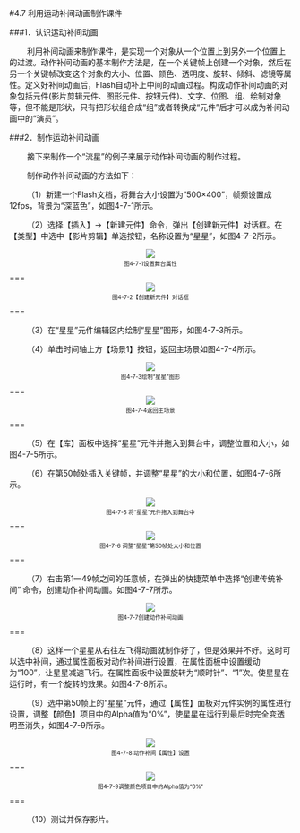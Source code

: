 #4.7 利用运动补间动画制作课件

###1．认识运动补间动画

&nbsp;&nbsp;&nbsp;&nbsp;&nbsp;&nbsp;&nbsp;&nbsp;利用补间动画来制作课件，是实现一个对象从一个位置上到另外一个位置上的过渡。动作补间动画的基本制作方法是，在一个关键帧上创建一个对象，然后在另一个关键帧改变这个对象的大小、位置、颜色、透明度、旋转、倾斜、滤镜等属性。定义好补间动画后，Flash自动补上中间的动画过程。构成动作补间动画的对象包括元件(影片剪辑元件、图形元件、按钮元件)、文字、位图、组、绘制对象等，但不能是形状，只有把形状组合成“组”或者转换成“元件”后才可以成为补间动画中的“演员”。

###2．制作运动补间动画

&nbsp;&nbsp;&nbsp;&nbsp;&nbsp;&nbsp;&nbsp;&nbsp;接下来制作一个“流星”的例子来展示动作补间动画的制作过程。

&nbsp;&nbsp;&nbsp;&nbsp;&nbsp;&nbsp;&nbsp;&nbsp;制作动作补间动画的方法如下：

&nbsp;&nbsp;&nbsp;&nbsp;&nbsp;&nbsp;&nbsp;&nbsp;（1）新建一个Flash文档，将舞台大小设置为“500×400”，帧频设置成12fps，背景为“深蓝色”，如图4-7-1所示。

&nbsp;&nbsp;&nbsp;&nbsp;&nbsp;&nbsp;&nbsp;&nbsp;（2）选择【插入】→【新建元件】命令，弹出【创建新元件】对话框。在【类型】中选中【影片剪辑】单选按钮，名称设置为“星星”，如图4-7-2所示。

<div align="center"><img src="/assets/4-7-1.png"><p style="text-align:center; font-size:10px; margin-top:2px">图4-7-1设置舞台属性</p></div>
===

<div align="center"><img src="/assets/4-7-2.png"><p style="text-align:center; font-size:10px; margin-top:2px">图4-7-2【创建新元件】对话框</p></div>
===

&nbsp;&nbsp;&nbsp;&nbsp;&nbsp;&nbsp;&nbsp;&nbsp;（3）在“星星”元件编辑区内绘制“星星”图形，如图4-7-3所示。

&nbsp;&nbsp;&nbsp;&nbsp;&nbsp;&nbsp;&nbsp;&nbsp;（4）单击时间轴上方【场景1】按钮，返回主场景如图4-7-4所示。

<div align="center"><img src="/assets/4-7-3.png"><p style="text-align:center; font-size:10px; margin-top:2px">图4-7-3绘制“星星”图形</p></div>
===

<div align="center"><img src="/assets/4-7-4.png"><p style="text-align:center; font-size:10px; margin-top:2px"> 图4-7-4返回主场景</p></div>
===

&nbsp;&nbsp;&nbsp;&nbsp;&nbsp;&nbsp;&nbsp;&nbsp;（5）在【库】面板中选择“星星”元件并拖入到舞台中，调整位置和大小，如图4-7-5所示。

&nbsp;&nbsp;&nbsp;&nbsp;&nbsp;&nbsp;&nbsp;&nbsp;（6）在第50帧处插入关键帧，并调整“星星”的大小和位置，如图4-7-6所示。

<div align="center"><img src="/assets/4-7-5.png"><p style="text-align:center; font-size:10px; margin-top:2px">图4-7-5 将“星星”元件拖入到舞台中</p></div>
===

<div align="center"><img src="/assets/4-7-6.png"><p style="text-align:center; font-size:10px; margin-top:2px">图4-7-6 调整“星星”第50帧处大小和位置</p></div>
===

&nbsp;&nbsp;&nbsp;&nbsp;&nbsp;&nbsp;&nbsp;&nbsp;（7）右击第1—49帧之间的任意帧，在弹出的快捷菜单中选择“创建传统补间” 命令，创建动作补间动画。如图4-7-7所示。

<div align="center"><img src="/assets/4-7-7.png"><p style="text-align:center; font-size:10px; margin-top:2px">图4-7-7创建动作补间动画</p></div>
===

&nbsp;&nbsp;&nbsp;&nbsp;&nbsp;&nbsp;&nbsp;&nbsp;（8）这样一个星星从右往左飞得动画就制作好了，但是效果并不好。这时可以选中补间，通过属性面板对动作补间进行设置，在属性面板中设置缓动为“100”，让星星减速飞行。在属性面板中设置旋转为“顺时针”、“1”次。使星星在运行时，有一个旋转的效果。如图4-7-8所示。

&nbsp;&nbsp;&nbsp;&nbsp;&nbsp;&nbsp;&nbsp;&nbsp;（9）选中第50帧上的“星星”元件，通过【属性】面板对元件实例的属性进行设置，调整【颜色】项目中的Alpha值为“0%”，使星星在运行到最后时完全变透明至消失，如图4-7-9所示。

<div align="center"><img src="/assets/4-7-8.png"><p style="text-align:center; font-size:10px; margin-top:2px">图4-7-8 动作补间【属性】设置</p></div>
===

<div align="center"><img src="/assets/4-7-9.png"><p style="text-align:center; font-size:10px; margin-top:2px">图4-7-9调整颜色项目中的Alpha值为“0%”</p></div>
===

&nbsp;&nbsp;&nbsp;&nbsp;&nbsp;&nbsp;&nbsp;&nbsp;（10）测试并保存影片。